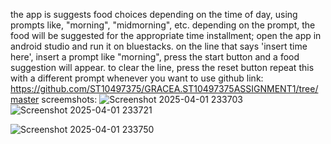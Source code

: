 the app is suggests food choices depending on the time of day, using prompts like, "morning", "midmorning", etc.
depending on the prompt, the food will be suggested for the appropriate time
installment; open the app in android studio and run it on bluestacks. 
on the line that says 'insert time here', insert a prompt like "morning", press the start button and a food suggestion will appear.
to clear the line, press the reset button
repeat this with a different prompt whenever you want to use
github link: https://github.com/ST10497375/GRACEA.ST10497375ASSIGNMENT1/tree/master
screemshots: ![Screenshot 2025-04-01 233703](https://github.com/user-attachments/assets/e1bf7533-0f06-412e-8371-48d283d7849b)
![Screenshot 2025-04-01 233721](https://github.com/user-attachments/assets/8fc5d34d-926e-47e3-81f2-8c88065d0855)

![Screenshot 2025-04-01 233750](https://github.com/user-attachments/assets/4c3714d3-a820-4cb8-a95a-d32f243721c1)
